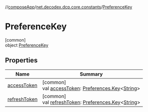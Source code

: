 //[composeApp](../../../index.md)/[net.decodex.dcp.core.constants](../index.md)/[PreferenceKey](index.md)

# PreferenceKey

[common]\
object [PreferenceKey](index.md)

## Properties

| Name | Summary |
|---|---|
| [accessToken](access-token.md) | [common]<br>val [accessToken](access-token.md): [Preferences.Key](https://developer.android.com/reference/kotlin/androidx/datastore/preferences/core/Preferences.Key.html)&lt;[String](https://kotlinlang.org/api/latest/jvm/stdlib/kotlin/-string/index.html)&gt; |
| [refreshToken](refresh-token.md) | [common]<br>val [refreshToken](refresh-token.md): [Preferences.Key](https://developer.android.com/reference/kotlin/androidx/datastore/preferences/core/Preferences.Key.html)&lt;[String](https://kotlinlang.org/api/latest/jvm/stdlib/kotlin/-string/index.html)&gt; |
